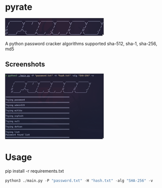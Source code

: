 # pyrate

<img src="banner.png" width="320">&emsp;

A python password cracker 
algorithms supported sha-512, sha-1, sha-256, md5

## **Screenshots**
<img src="pyrate.png" width="320">&emsp;

# Usage
pip install -r requirements.txt

```python
python3 ./main.py -P "password.txt" -H "hash.txt" -alg "SHA-256" -v
